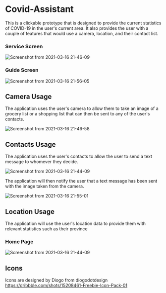 # Covid-Assistant
This is a clickable prototype that is designed to provide the current statistics of COVID-19 in the user's current area. It also provides the user with a couple of features that would use a camera, location, and their contact list.

### Service Screen

![Screenshot from 2021-03-16 21-46-09](https://user-images.githubusercontent.com/49799250/111402789-36f85380-86a2-11eb-92a0-b3dcec26c483.png)

### Guide Screen

![Screenshot from 2021-03-16 21-56-05](https://user-images.githubusercontent.com/49799250/111402926-74f57780-86a2-11eb-8e71-a8d34bea8c64.png)


## Camera Usage
The application uses the user's camera to allow them to take an image of a grocery list or a shopping list that can then be sent to any of the user's contacts.

![Screenshot from 2021-03-16 21-46-58](https://user-images.githubusercontent.com/49799250/111402200-27c4d600-86a1-11eb-935d-559f4e7afb72.png)

## Contacts Usage
The application uses the user's contacts to allow the user to send a text message to whomever they decide. 

![Screenshot from 2021-03-16 21-44-09](https://user-images.githubusercontent.com/49799250/111402139-09f77100-86a1-11eb-9ccc-2e7d5dba8735.png)

The application will then notify the user that a text message has been sent with the image taken from the camera. 

![Screenshot from 2021-03-16 21-55-01](https://user-images.githubusercontent.com/49799250/111402833-49728d00-86a2-11eb-8d74-2bc07f51d0ef.png)


## Location Usage
The application will use the user's location data to provide them with relevant statistics such as their province

### Home Page

![Screenshot from 2021-03-16 21-44-09](https://user-images.githubusercontent.com/49799250/111402012-ca308980-86a0-11eb-8c86-514741e3b15c.png)

## Icons
Icons are designed by Diogo from diogodotdesign
https://dribbble.com/shots/15208461-Freebie-Icon-Pack-01
